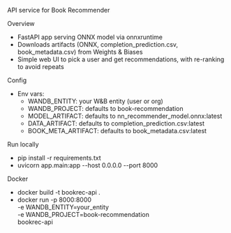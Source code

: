 API service for Book Recommender

Overview

- FastAPI app serving ONNX model via onnxruntime
- Downloads artifacts (ONNX, completion_prediction.csv, book_metadata.csv) from Weights & Biases
- Simple web UI to pick a user and get recommendations, with re-ranking to avoid repeats

Config

- Env vars:
  - WANDB_ENTITY: your W&B entity (user or org)
  - WANDB_PROJECT: defaults to book-recommendation
  - MODEL_ARTIFACT: defaults to nn_recommender_model.onnx:latest
  - DATA_ARTIFACT: defaults to completion_prediction.csv:latest
  - BOOK_META_ARTIFACT: defaults to book_metadata.csv:latest

Run locally

- pip install -r requirements.txt
- uvicorn app.main:app --host 0.0.0.0 --port 8000

Docker

- docker build -t bookrec-api .
- docker run -p 8000:8000 \
  -e WANDB_ENTITY=your_entity \
  -e WANDB_PROJECT=book-recommendation \
  bookrec-api

